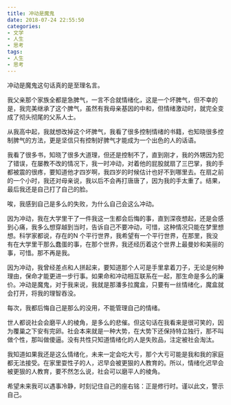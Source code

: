 ```yaml
---
title: 冲动是魔鬼
date: 2018-07-24 22:55:50
categories:
- 文学
- 人生
- 思考
tags:
- 人生
- 思考
---
```


冲动是魔鬼这句话真的是至理名言。

<!-- more -->

我父亲那个家族全都是急脾气，一言不合就情绪化，这是一个坏脾气，但不幸的是，我完美继承了这个脾气，虽然有我母亲基因的中和，但情绪激动时，就完全变成了彻头彻尾的父系人士。

从我高中起，我就想改掉这个坏脾气，我看了很多控制情绪的书籍，也知晓很多控制脾气的方法，更是坚信只有控制好脾气才能成为一个出色的人的话语。

我看了很多书，知晓了很多大道理，但还是控制不了，直到刚才，我的外甥因为犯了错误，在屡教不改的情况下，我一时冲动，对着他的屁股就扇了三巴掌，我的手都被震的很疼，要知道他才四岁啊，我四岁的时候估计也好不到哪里去。在扇之前的一个小时，我还对母亲说，我以后不会再打唐唐了，因为我的手太重了。结果，最后我还是自己打了自己的脸。

唉，我感到自己是多么的失败，为什么自己会这么冲动。

因为冲动，我在大学里干了一件我这一生都会后悔的事，直到深夜想起，还是会感到心痛，我多么想穿越到当时，告诉自己不要冲动，可惜，这种情况只能在梦里想想。科学家都说，存在的N 个平行世界，我希望有一个平行世界，在那里，我没有在大学里干那么蠢蛋的事，在那个世界，我还经历着这个世界上最曼妙和美丽的事，可惜。那不再是我。

因为冲动，我曾经差点和人拼起来，要知道那个人可是手里拿着刀子，无论是何种理由，保命才能更进一步行事。如果命和冲动相互联系在一起，那生命是多么的廉价。冲动是魔鬼，对于我来说，我就是那潘多拉魔盒，只要有一丝情绪化，魔盒就会打开，将我的理智吞没。

每次，我都后悔自己是那么的没用，不能管理自己的情绪。

世人都说社会会磨平人的棱角，是多么的悲催。但这句话在我看来是很可笑的，因为覆巢之下安有完卵。社会本来就是一种大势，在大势下还保持特立独行，那不叫做个性，那叫做傻逼。没有共性只知道情绪化的人是失败品，注定被社会淘汰。

我知道如果我还是这么情绪化，未来一定会吃大亏，那个大亏可能是我和我的家庭都无法接受。在家里耍性子的人，迟早会被更狠的人教育的。所以，情绪化迟早会被更狠的人教育，要不然怎么说，社会可以磨平人的棱角。

希望未来我可以遇事冷静，时刻记住自己的座右铭：正是修行时。谨以此文，警示自己。

